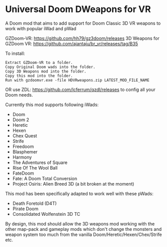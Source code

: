 # Universal Doom DWeapons for VR

A Doom mod that aims to add support for Doom Classic 3D VR weapons to work with popular iWad and pWad

GZDoom-VR: https://github.com/hh79/gz3doom/releases
3D Weapons for GZDoom VR: https://github.com/ajantaju/br_vr/releases/tag/B35

To install:

    Extract GZDoom-VR to a folder.
    Copy Original Doom wads into the folder.
    Copy 3D Weapons mod into the folder.
    Copy this mod into the folder.
    Run with gzdoomvr.exe -file HDVRweapons.zip LATEST_MOD_FILE_NAME
  
OR use ZDL: https://github.com/lcferrum/qzdl/releases to config all your Doom needs.

Currently this mod supports following iWads:
* Doom
* Doom 2
* Heretic
* Hexen
* Chex Quest
* Strife
* Freedoom
* Blasphemer
* Harmony
* The Adventures of Square
* Rise Of The Wool Ball
* FateDoom
* Fate: A Doom Total Conversion
* Project Osiris: Alien Breed 3D (a bit broken at the moment)

This mod has been specifically adapted to work well with these pWads:
* Death Foretold (D4T)
* Pirate Doom
* Consolidated Wolfenstein 3D TC


By design, this mod should allow the 3D weapons mod working with the other map-pack and gameplay mods which don't change the monsters and weapon system too much from the vanilla Doom/Heretic/Hexen/Chex/Strife etc.
